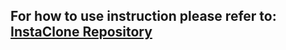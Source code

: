 ## For how to use instruction please refer to: [InstaClone Repository](https://github.com/Nisan-Shrestha/InstaClone/blob/main/readme.md)
